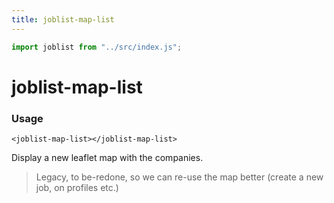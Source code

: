 ```yaml
---
title: joblist-map-list
---
```


```js
import joblist from "../src/index.js";
```

# joblist-map-list

<joblist-map-list></joblist-map-list>

### Usage

```
<joblist-map-list></joblist-map-list>
```

Display a new leaflet map with the companies.

> Legacy, to be-redone, so we can re-use the map better (create a new
> job, on profiles etc.)

